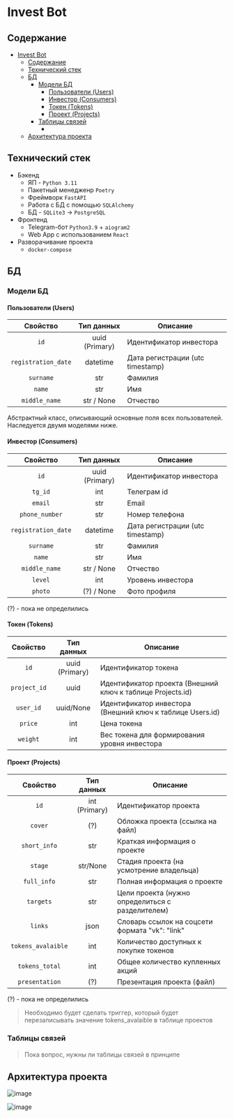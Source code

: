 # Invest Bot

## Содержание
- [Invest Bot](#invest-bot)
  - [Содержание](#содержание)
  - [Технический стек](#технический-стек)
  - [БД](#бд)
    - [Модели БД](#модели-бд)
      - [Пользователи (Users)](#пользователи-users)
      - [Инвестор (Consumers)](#инвестор-consumers)
      - [Токен (Tokens)](#токен-tokens)
      - [Проект (Projects)](#проект-projects)
    - [Таблицы связей](#таблицы-связей)
      - [](#)
  - [Архитектура проекта](#архитектура-проекта)


## Технический стек

- Бэкенд
    * ЯП - `Python 3.11`
    * Пакетный менедженр `Poetry`
    * Фреймворк `FastAPI`
    * Работа с БД с помощью `SQLAlchemy`
    * БД - `SQLite3` -> `PostgreSQL`
- Фронтенд
    * Telegram-бот `Python3.9` + `aiogram2`
    * Web App с использованием `React`
- Разворачивание проекта
    * `docker-compose`


## БД

### Модели БД

#### Пользователи (Users)
|      Свойство       |   Тип данных    | Описание                         |
|:-------------------:|:---------------:|----------------------------------|
|        `id`         | uuid  (Primary) | Идентификатор инвестора          |
| `registration_date` |    datetime     | Дата регистрации (utc timestamp) |
|      `surname`      |       str       | Фамилия                          |
|       `name`        |       str       | Имя                              |
|    `middle_name`    |   str / None    | Отчество                         |

Абстрактный класс, описывающий основные поля всех пользователей. Наследуется двумя моделями ниже.

#### Инвестор (Consumers)

|      Свойство       |   Тип данных    | Описание                         |
|:-------------------:|:---------------:|----------------------------------|
|        `id`         | uuid  (Primary) | Идентификатор инвестора          |
|       `tg_id`       |       int       | Телеграм id                      |
|       `email`       |       str       | Email                            |
|   `phone_number`    |       str       | Номер телефона                   |
| `registration_date` |    datetime     | Дата регистрации (utc timestamp) |
|      `surname`      |       str       | Фамилия                          |
|       `name`        |       str       | Имя                              |
|    `middle_name`    |   str / None    | Отчество                         |
|       `level`       |       int       | Уровень инвестора                |
|       `photo`       |   (?) / None    | Фото профиля                     |
<!--- Пока страна и язык не важны. 
|       `lang`        |    str     | Язык интерфейса                  |
|      `country`      |    str     | Страна                           |
-->
   (?) - пока не определились

#### Токен (Tokens)

|   Свойство   |   Тип данных   | Описание                                                   |
|:------------:|:--------------:|------------------------------------------------------------|
|     `id`     | uuid (Primary) | Идентификатор токена                                       |
| `project_id` |      uuid      | Идентификатор проекта (Внешний ключ к таблице Projects.id) |
|  `user_id`   |   uuid/None    | Идентификатор инвестора (Внешний ключ к таблице Users.id)  |
|   `price`    |      int       | Цена токена                                                |
|   `weight`   |      int       | Вес токена для формирования уровня инвестора               |
<!--- Реализация цвета токена уходит на фронт
|   `color`    |    str     | HEX представление цвета (?)                  |
-->

#### Проект (Projects)

|      Свойство      |   Тип данных   | Описание                                         |
|:------------------:|:--------------:|--------------------------------------------------|
|        `id`        | int  (Primary) | Идентификатор проекта                            |
|      `cover`       |      (?)       | Обложка проекта (ссылка на файл)                 |
|    `short_info`    |      str       | Краткая информация о проекте                     |
|      `stage`       |    str/None    | Стадия проекта (на усмотрение владельца)         |
|    `full_info`     |      str       | Полная информация о проекте                      |
|     `targets`      |      str       | Цели проекта (нужно определиться с разделителем) |
|      `links`       |      json      | Словарь ссылок на соцсети формата "vk": "link"   |
| `tokens_avalaible` |      int       | Количество доступных к покупке токенов           |
|   `tokens_total`   |      int       | Общее количество купленных акций                 |
|   `presentation`   |      (?)       | Презентация проекта (файл)                       |

   (?) - пока не определились

> Необходимо будет сделать триггер, который будет перезаписывать значение tokens_avalaible в таблице проектов

### Таблицы связей
#### 

> Пока вопрос, нужны ли таблицы связей в принципе

## Архитектура проекта

![image](https://github.com/Eytes/InvestBot/assets/67365128/e30e26a7-6020-45e6-a920-7898b138738b)

![image](https://github.com/Eytes/InvestBot/assets/67365128/4fa756f4-0c87-43c3-b361-e7c35f43e096)


